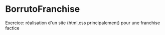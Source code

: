 # BorrutoFranchise
Exercice: réalisation d'un site (html,css principalement) pour une franchise factice
